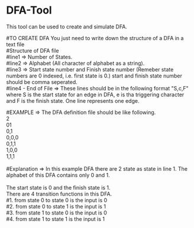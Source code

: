 # DFA-Tool
This tool can be used to create and simulate DFA. 

#TO CREATE DFA
You just need to write down the structure of a DFA in a text file<br/>
  #Structure of DFA file<br/>
      #line1 => Number of States.<br/>
      #line2 => Alphabet (All character of alphabet as a string).<br/>
      #line3 => Start state number and Finish state number (Remeber state numbers are 0 indexed, i.e. first state is 0.) start and finish state number should be comma seperated.<br/>
      #line4 - End of File => These lines should be in the following format "S,c,F" where S is the start state for an edge in DFA, e is tha triggering character and F is the finish state. One line represents one edge. <br/>
      
  #EXAMPLE => The DFA definition file should be like following.<br/>
      2<br/>
      01<br/>
      0,1<br/>
      0,0,0<br/>
      0,1,1<br/>
      1,0,0<br/>
      1,1,1<br/>
      <br/>
      #Explanation => In this example DFA there are 2 state as state in line 1. The alphabet of this DFA contains only 0 and 1.<br/><br/>
      The start state is 0 and the finish state is 1.<br/>
      There are 4 transition functions in this DFA.<br/>
          #1. from state 0 to state 0 is the input is 0<br/>
          #2. from state 0 to state 1 is the input is 1<br/>
          #3. from state 1 to state 0 is the input is 0<br/>
          #4. from state 1 to state 1 is the input is 1<br/>

